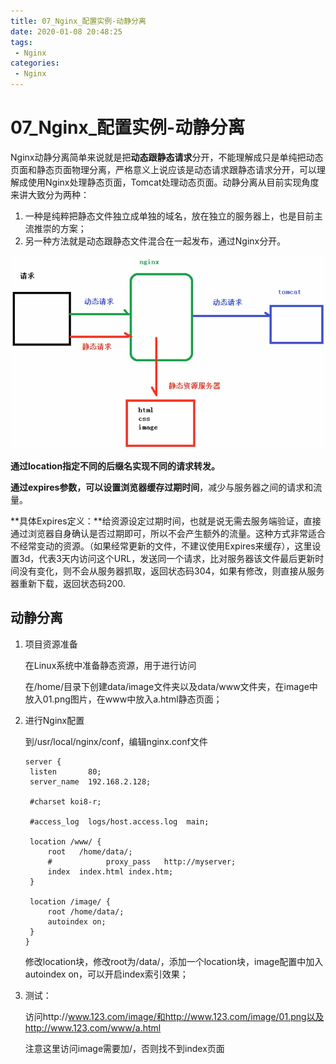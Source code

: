 ```yaml
---
title: 07_Nginx_配置实例-动静分离
date: 2020-01-08 20:48:25
tags: 
 - Nginx
categories:
 - Nginx
---
```


# 07_Nginx_配置实例-动静分离

Nginx动静分离简单来说就是把**动态跟静态请求**分开，不能理解成只是单纯把动态页面和静态页面物理分离，严格意义上说应该是动态请求跟静态请求分开，可以理解成使用Nginx处理静态页面，Tomcat处理动态页面。动静分离从目前实现角度来讲大致分为两种：

1. 一种是纯粹把静态文件独立成单独的域名，放在独立的服务器上，也是目前主流推崇的方案；
2. 另一种方法就是动态跟静态文件混合在一起发布，通过Nginx分开。

![image-20200108210311550](07_Nginx_%E9%85%8D%E7%BD%AE%E5%AE%9E%E4%BE%8B-%E5%8A%A8%E9%9D%99%E5%88%86%E7%A6%BB/image-20200108210311550.png)

**通过location指定不同的后缀名实现不同的请求转发。**

**通过expires参数，可以设置浏览器缓存过期时间**，减少与服务器之间的请求和流量。

**具体Expires定义：**给资源设定过期时间，也就是说无需去服务端验证，直接通过浏览器自身确认是否过期即可，所以不会产生额外的流量。这种方式非常适合不经常变动的资源。（如果经常更新的文件，不建议使用Expires来缓存），这里设置3d，代表3天内访问这个URL，发送同一个请求，比对服务器该文件最后更新时间没有变化，则不会从服务器抓取，返回状态码304，如果有修改，则直接从服务器重新下载，返回状态码200.



## 动静分离

1. 项目资源准备

   在Linux系统中准备静态资源，用于进行访问

   在/home/目录下创建data/image文件夹以及data/www文件夹，在image中放入01.png图片，在www中放入a.html静态页面；

2. 进行Nginx配置

   到/usr/local/nginx/conf，编辑nginx.conf文件

   ```shell
   server {
   	listen       80;
   	server_name  192.168.2.128;
   
   	#charset koi8-r;
   
   	#access_log  logs/host.access.log  main;
   
   	location /www/ {
   		root   /home/data/;
   		#            proxy_pass   http://myserver;
   		index  index.html index.htm;
   	}
   
   	location /image/ {
   		root /home/data/;
   		autoindex on;
   	}
   }
   ```

   修改location块，修改root为/data/，添加一个location块，image配置中加入autoindex on，可以开启index索引效果；

3. 测试：

   访问http://www.123.com/image/和http://www.123.com/image/01.png以及http://www.123.com/www/a.html

   注意这里访问image需要加/，否则找不到index页面







